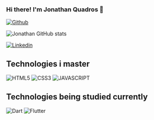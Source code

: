 ### Hi there! I'm Jonathan Quadros 👋

[![Github](https://img.shields.io/github/followers/jottacode.svg?style=social&label=Follow&maxAge=2592000)](https://github.com/jottacode)<br/>
  
![Jonathan GitHub stats](https://github-readme-stats.vercel.app/api?username=jottacode&count_private=true&show_icons=true&theme=github_dark)

<div style="display: inline_block">
  <a href="https://www.linkedin.com/in/jotaquadros/" target="_blank" title="Acessar Linkedin" ><img alt="Linkedin" src="https://img.shields.io/badge/LinkedIn-0077B5?style=for-the-badge&logo=linkedin&logoColor=white"></a>
</div>

## Technologies i master

<div style="display: inline_block">
  <img alt="HTML5" title="HTML5" src="https://img.shields.io/badge/HTML5-E34F26?style=for-the-badge&logo=html5&logoColor=white">
  <img alt="CSS3" title="CSS3" src="https://img.shields.io/badge/CSS3-1572B6?style=for-the-badge&logo=css3&logoColor=white">
  <img alt="JAVASCRIPT" title="JAVASCRIPT" src="https://img.shields.io/badge/JavaScript-F7DF1E?style=for-the-badge&logo=javascript&logoColor=black">
</div>

## Technologies being studied currently

<div style="display: inline_block">
  <img alt="Dart" title="Dart" src="https://img.shields.io/badge/Dart-0175C2?style=for-the-badge&logo=dart&logoColor=white">
  <img alt="Flutter" title="Flutter" src="https://img.shields.io/badge/Flutter-02569B?style=for-the-badge&logo=flutter&logoColor=white">
</div>

